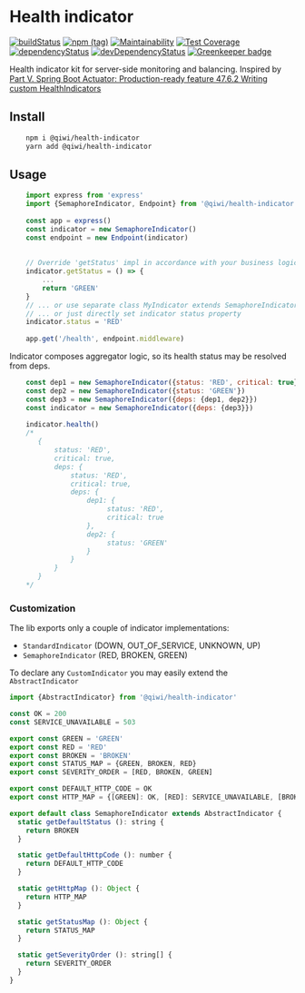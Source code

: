 # Health indicator

[![buildStatus](https://img.shields.io/travis/qiwi/health-indicator.svg?maxAge=1000&branch=master)](https://travis-ci.org/qiwi/health-indicator)
[![npm (tag)](https://img.shields.io/npm/v/@qiwi/health-indicator/latest.svg)](https://www.npmjs.com/package/@qiwi/health-indicator)
[![Maintainability](https://api.codeclimate.com/v1/badges/92555c89dbb2ee348d0c/maintainability)](https://codeclimate.com/github/qiwi/health-indicator/maintainability)
[![Test Coverage](https://api.codeclimate.com/v1/badges/92555c89dbb2ee348d0c/test_coverage)](https://codeclimate.com/github/qiwi/health-indicator/test_coverage)
[![dependencyStatus](https://img.shields.io/david/qiwi/health-indicator.svg?maxAge=1000)](https://david-dm.org/qiwi/health-indicator)
[![devDependencyStatus](https://img.shields.io/david/dev/qiwi/health-indicator.svg?maxAge=1000)](https://david-dm.org/qiwi/health-indicator) [![Greenkeeper badge](https://badges.greenkeeper.io/qiwi/health-indicator.svg)](https://greenkeeper.io/)

Health indicator kit for server-side monitoring and balancing.
Inspired by [Part V. Spring Boot Actuator: Production-ready feature 47.6.2 Writing custom HealthIndicators](https://docs.spring.io/spring-boot/docs/current/reference/html/production-ready-endpoints.html)

## Install
```bash
    npm i @qiwi/health-indicator
    yarn add @qiwi/health-indicator
```

## Usage
```javascript
    import express from 'express'
    import {SemaphoreIndicator, Endpoint} from '@qiwi/health-indicator'
    
    const app = express()
    const indicator = new SemaphoreIndicator()
    const endpoint = new Endpoint(indicator)
    
    
    // Override 'getStatus' impl in accordance with your business logic
    indicator.getStatus = () => {
        ...
        return 'GREEN'
    }
    // ... or use separate class MyIndicator extends SemaphoreIndicator {...}
    // ... or just directly set indicator status property
    indicator.status = 'RED'
    
    app.get('/health', endpoint.middleware)  
```

Indicator composes aggregator logic, so its health status may be resolved from deps.
```javascript
    const dep1 = new SemaphoreIndicator({status: 'RED', critical: true})
    const dep2 = new SemaphoreIndicator({status: 'GREEN'})
    const dep3 = new SemaphoreIndicator({deps: {dep1, dep2}})
    const indicator = new SemaphoreIndicator({deps: {dep3}})
    
    indicator.health()
    /*
       {
           status: 'RED',
           critical: true,
           deps: {
               status: 'RED',
               critical: true,
               deps: {
                   dep1: {
                        status: 'RED',
                        critical: true
                   },
                   dep2: {
                        status: 'GREEN'
                   }
               }
           }       
       }
    */
```

### Customization
The lib exports only a couple of indicator implementations: 
* `StandardIndicator` (DOWN, OUT_OF_SERVICE, UNKNOWN, UP)
* `SemaphoreIndicator` (RED, BROKEN, GREEN)

To declare any `CustomIndicator` you may easily extend the `AbstractIndicator`
```javascript
import {AbstractIndicator} from '@qiwi/health-indicator'

const OK = 200
const SERVICE_UNAVAILABLE = 503

export const GREEN = 'GREEN'
export const RED = 'RED'
export const BROKEN = 'BROKEN'
export const STATUS_MAP = {GREEN, BROKEN, RED}
export const SEVERITY_ORDER = [RED, BROKEN, GREEN]

export const DEFAULT_HTTP_CODE = OK
export const HTTP_MAP = {[GREEN]: OK, [RED]: SERVICE_UNAVAILABLE, [BROKEN]: SERVICE_UNAVAILABLE}

export default class SemaphoreIndicator extends AbstractIndicator {
  static getDefaultStatus (): string {
    return BROKEN
  }

  static getDefaultHttpCode (): number {
    return DEFAULT_HTTP_CODE
  }

  static getHttpMap (): Object {
    return HTTP_MAP
  }

  static getStatusMap (): Object {
    return STATUS_MAP
  }

  static getSeverityOrder (): string[] {
    return SEVERITY_ORDER
  }
}
```
